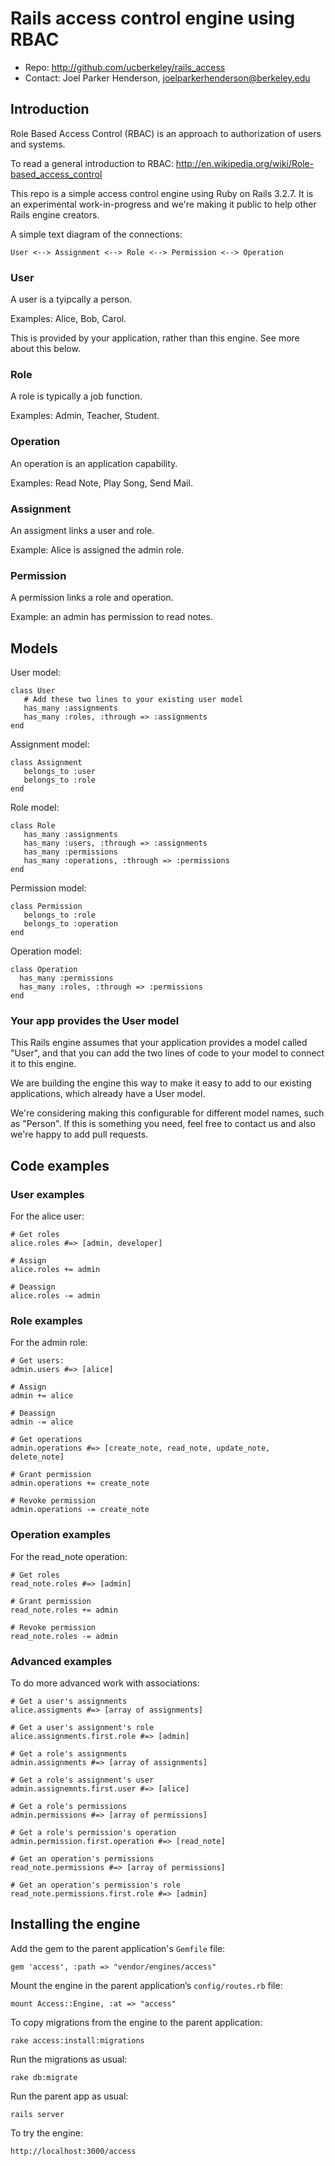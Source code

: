 # Rails access control engine using RBAC

* Repo: <http://github.com/ucberkeley/rails_access>
* Contact: Joel Parker Henderson, <joelparkerhenderson@berkeley.edu>

## Introduction

Role Based Access Control (RBAC) is an approach to authorization of users and systems.

To read a general introduction to RBAC: http://en.wikipedia.org/wiki/Role-based_access_control

This repo is a simple access control engine using Ruby on Rails 3.2.7. It is an experimental work-in-progress and we're making it public to help other Rails engine creators.

A simple text diagram of the connections:

    User <--> Assignment <--> Role <--> Permission <--> Operation


### User

A user is a tyipcally a person.

Examples: Alice, Bob, Carol.

This is provided by your application, rather than this engine. See more about this below.


### Role

A role is typically a job function.

Examples: Admin, Teacher, Student.


### Operation

An operation is an application capability. 

Examples: Read Note, Play Song, Send Mail.


### Assignment

An assigment links a user and role. 

Example: Alice is assigned the admin role.


### Permission

A permission links a role and operation. 

Example: an admin has permission to read notes.




##  Models


User model:

    class User
       # Add these two lines to your existing user model
       has_many :assignments
       has_many :roles, :through => :assignments
    end

Assignment model:

    class Assignment
       belongs_to :user
       belongs_to :role
    end

Role model:

    class Role
       has_many :assignments
       has_many :users, :through => :assignments
       has_many :permissions
       has_many :operations, :through => :permissions
    end

Permission model:

    class Permission
       belongs_to :role
       belongs_to :operation
    end

Operation model:

    class Operation
      has_many :permissions
      has_many :roles, :through => :permissions
    end



### Your app provides the User model

This Rails engine assumes that your application provides a model called "User", and that you can add the two lines of code to your model to connect it to this engine.

We are building the engine this way to make it easy to add to our existing applications, which already have a User model.

We're considering making this configurable for different model names, such as "Person". If this is something you need, feel free to contact us and also we're happy to add pull requests.



## Code examples


### User examples

For the alice user:

    # Get roles
    alice.roles #=> [admin, developer]

    # Assign
    alice.roles += admin

    # Deassign
    alice.roles -= admin

### Role examples

For the admin role:

    # Get users:
    admin.users #=> [alice]

    # Assign
    admin += alice

    # Deassign
    admin -= alice

    # Get operations
    admin.operations #=> [create_note, read_note, update_note, delete_note]

    # Grant permission
    admin.operations += create_note

    # Revoke permission
    admin.operations -= create_note

### Operation examples 

For the read_note operation:

    # Get roles
    read_note.roles #=> [admin]

    # Grant permission
    read_note.roles += admin

    # Revoke permission
    read_note.roles -= admin


### Advanced examples

To do more advanced work with associations:

    # Get a user's assignments
    alice.assigments #=> [array of assignments]

    # Get a user's assignment's role 
    alice.assignments.first.role #=> [admin]
    
    # Get a role's assignments
    admin.assignments #=> [array of assignments]

    # Get a role's assignment's user
    admin.assignemnts.first.user #=> [alice]

    # Get a role's permissions
    admin.permissions #=> [array of permissions]

    # Get a role's permission's operation
    admin.permission.first.operation #=> [read_note]

    # Get an operation's permissions
    read_note.permissions #=> [array of permissions]

    # Get an operation's permission's role
    read_note.permissions.first.role #=> [admin]


## Installing the engine


Add the gem to the parent application's <code>Gemfile</code> file:

    gem 'access', :path => "vendor/engines/access"


Mount the engine in the parent application’s <code>config/routes.rb</code> file:

    mount Access::Engine, :at => "access"


To copy migrations from the engine to the parent application:

    rake access:install:migrations


Run the migrations as usual:

    rake db:migrate


Run the parent app as usual:

    rails server


To try the engine:

    http://localhost:3000/access
